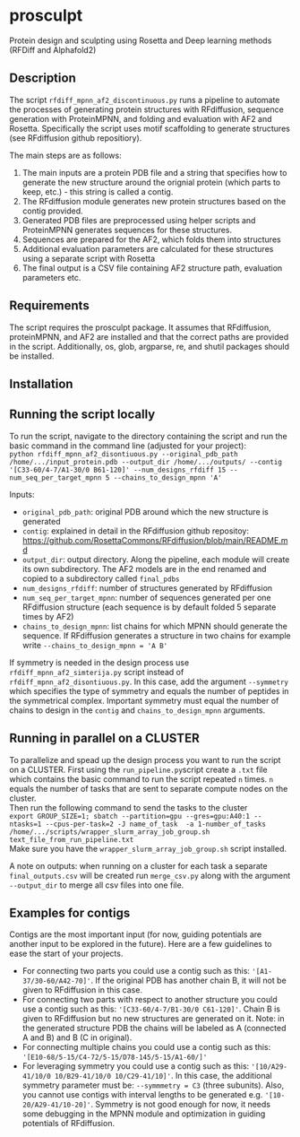# prosculpt
Protein design and sculpting using Rosetta and Deep learning methods (RFDiff and Alphafold2)
## Description 
The script `rfdiff_mpnn_af2_discontinuous.py` runs a pipeline to automate the processes of generating protein structures with RFdiffusion, sequence generation with ProteinMPNN, and folding and evaluation with AF2 and Rosetta. Specifically the script uses motif scaffolding to generate structures (see RFdiffusion github repositiory).

The main steps are as follows:
1. The main inputs are a protein PDB file and a string that specifies how to generate the new structure around the orignial protein (which parts to keep, etc.) - this string is called a contig. 
2. The RFdiffusion module generates new protein structures based on the contig provided.
4. Generated PDB files are preprocessed using helper scripts and ProteinMPNN generates sequences for these structures.
5. Sequences are prepared for the AF2, which folds them into structures
6. Additional evaluation parameters are calculated for these structures using a separate script with Rosetta
7. The final output is a CSV file containing AF2 structure path, evaluation parameters etc.

## Requirements  
The script requires the prosculpt package. It assumes that RFdiffusion, proteinMPNN, and AF2 are installed and that the correct paths are provided in the script. Additionally, os, glob, argparse, re, and shutil packages should be installed.  
## Installation

  
## Running the script locally
To run the script, navigate to the directory containing the script and run the basic command in the command line (adjusted for your project):  
`python rfdiff_mpnn_af2_disontiuous.py --original_pdb_path /home/.../input_protein.pdb --output_dir /home/.../outputs/ --contig '[C33-60/4-7/A1-30/0 B61-120]' --num_designs_rfdiff 15 --num_seq_per_target_mpnn 5 --chains_to_design_mpnn 'A' `

Inputs: 
- `original_pdb_path`: original PDB around which the new structure is generated
- `contig`: explained in detail in the RFdiffusion github repositoy: https://github.com/RosettaCommons/RFdiffusion/blob/main/README.md  
- `output_dir`: output directory. Along the pipeline, each module will create its own subdirectory. The AF2 models are in the end renamed and copied to a subdirectory called `final_pdbs` 
- `num_designs_rfdiff`: number of structures generated by RFdiffusion
- `num_seq_per_target_mpnn`: number of sequences generated per one RFdiffusion structure (each sequence is by default folded 5 separate times by AF2)
- `chains_to_design_mpnn`: list chains for which MPNN should generate the sequence. If RFdiffusion generates a structure in two chains for example write `--chains_to_design_mpnn = 'A B'`

If symmetry is needed in the design process use  `rfdiff_mpnn_af2_simterija.py` script instead of `rfdiff_mpnn_af2_disontiuous.py`. In this case, add the argument `--symmetry` which specifies the type of symmetry and equals the number of peptides in the symmetrical complex. Important symmetry must equal the number of chains to design in the `contig` and `chains_to_design_mpnn` arguments.  

## Running in parallel on a CLUSTER 
To parallelize and spead up the design process you want to run the script on a CLUSTER. First using the `run_pipeline.py`script create a `.txt` file which contains the basic command to run the script repeated `n` times. `n` equals the number of tasks that are sent to separate compute nodes on the cluster.  
Then run the following command to send the tasks to the cluster  
`export GROUP_SIZE=1; sbatch --partition=gpu --gres=gpu:A40:1 --ntasks=1 --cpus-per-task=2 -J name_of_task  -a 1-number_of_tasks /home/.../scripts/wrapper_slurm_array_job_group.sh text_file_from_run_pipeline.txt`  
Make sure you have the `wrapper_slurm_array_job_group.sh` script installed.  
  
A note on outputs: when running on a cluster for each task a separate `final_outputs.csv` will be created run `merge_csv.py` along with the argument `--output_dir` to merge all csv files into one file.
## Examples for contigs
Contigs are the most important input (for now, guiding potentials are another input to be explored in the future). Here are a few guidelines to ease the start of your projects.
- For connecting two parts you could use a contig such as this: `'[A1-37/30-60/A42-70]'`. If the original PDB has another chain B, it will not be given to RFdiffusion in this case.
- For connecting two parts with respect to another structure you could use a contig such as this: `'[C33-60/4-7/B1-30/0 C61-120]'`. Chain B is given to RFdiffusion but no new structures are generated on it. Note: in the generated structure PDB the chains will be labeled as A (connected A and B) and B (C in original). 
- For connecting multiple chains you could use a contig such as this: `'[E10-68/5-15/C4-72/5-15/D78-145/5-15/A1-60/]' `
- For leveraging symmetry you could use a contig such as this: `'[10/A29-41/10/0 10/B29-41/10/0 10/C29-41/10]'`. In this case, the additional symmetry parameter must be: `--symmmetry = C3` (three subunits). Also, you cannot use contigs with interval lengths to be generated e.g. `'[10-20/A29-41/10-20]'`. Symmetry is not good enough for now, it needs some debugging in the MPNN module and optimization in guiding potentials of RFdiffusion.





